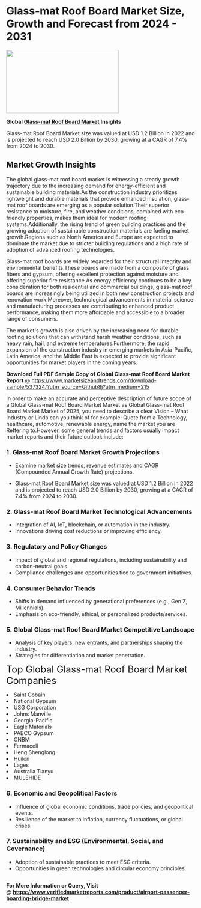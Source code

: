 <H1>Glass-mat Roof Board Market Size, Growth and Forecast from 2024 - 2031</H1><img class="aligncenter size-medium wp-image-584254" src="https://thirdeyenews.in/wp-content/uploads/2024/09/Global-Market-Research-300x168.jpeg" alt="" width="300" height="168" /><p><strong>Global&nbsp;<a href="https://www.marketsizeandtrends.com/download-sample/537324/?utm_source=Github8j?utm_medium=215">Glass-mat Roof Board Market</a> Insights</strong></p><p>Glass-mat Roof Board Market size was valued at USD 1.2 Billion in 2022 and is projected to reach USD 2.0 Billion by 2030, growing at a CAGR of 7.4% from 2024 to 2030.</p><p><h2>Market Growth Insights</h2> <p>The global glass-mat roof board market is witnessing a steady growth trajectory due to the increasing demand for energy-efficient and sustainable building materials.As the construction industry prioritizes lightweight and durable materials that provide enhanced insulation, glass-mat roof boards are emerging as a popular solution.Their superior resistance to moisture, fire, and weather conditions, combined with eco-friendly properties, makes them ideal for modern roofing systems.Additionally, the rising trend of green building practices and the growing adoption of sustainable construction materials are fueling market growth.Regions such as North America and Europe are expected to dominate the market due to stricter building regulations and a high rate of adoption of advanced roofing technologies.</p> <p>Glass-mat roof boards are widely regarded for their structural integrity and environmental benefits.These boards are made from a composite of glass fibers and gypsum, offering excellent protection against moisture and offering superior fire resistance.As energy efficiency continues to be a key consideration for both residential and commercial buildings, glass-mat roof boards are increasingly being utilized in both new construction projects and renovation work.Moreover, technological advancements in material science and manufacturing processes are contributing to enhanced product performance, making them more affordable and accessible to a broader range of consumers.</p> <p>The market's growth is also driven by the increasing need for durable roofing solutions that can withstand harsh weather conditions, such as heavy rain, hail, and extreme temperatures.Furthermore, the rapid expansion of the construction industry in emerging markets in Asia-Pacific, Latin America, and the Middle East is expected to provide significant opportunities for market players in the coming years.</p> <p><span class=""><strong>Download Full PDF Sample Copy of Global Glass-mat Roof Board Market Report</strong> @ <a href="https://www.marketsizeandtrends.com/download-sample/537324/?utm_source=Github8j?utm_medium=215" target="_blank">https://www.marketsizeandtrends.com/download-sample/537324/?utm_source=Github8j?utm_medium=215</a></span></p><p>In order to make an accurate and perceptive description of future scope of a Global&nbsp;Glass-mat Roof Board Market Market as Global&nbsp;Glass-mat Roof Board Market Market of 2025, you need to describe a clear Vision &ndash; What Industry or Linda can you think of for example: Quote from a Technology, healthcare, automotive, renewable energy, name the market you are Reffering to.However, some general trends and factors usually impact market reports and their future outlook include:</p><h3>1.&nbsp;<strong>Glass-mat Roof Board Market Growth Projections</strong></h3><ul><li>Examine market size trends, revenue estimates and CAGR (Compounded Annual Growth Rate) projections.</li><li><p>Glass-mat Roof Board Market size was valued at USD 1.2 Billion in 2022 and is projected to reach USD 2.0 Billion by 2030, growing at a CAGR of 7.4% from 2024 to 2030.</p></li></ul><h3>2.&nbsp;<strong>Glass-mat Roof Board Market Technological Advancements</strong></h3><ul><li>Integration of AI, IoT, blockchain, or automation in the industry.</li><li>Innovations driving cost reductions or improving efficiency.</li></ul><h3>3.&nbsp;<strong>Regulatory and Policy Changes</strong></h3><ul><li>Impact of global and regional regulations, including sustainability and carbon-neutral goals.</li><li>Compliance challenges and opportunities tied to government initiatives.</li></ul><h3>4.&nbsp;<strong>Consumer Behavior Trends</strong></h3><ul><li>Shifts in demand influenced by generational preferences (e.g., Gen Z, Millennials).</li><li>Emphasis on eco-friendly, ethical, or personalized products/services.</li></ul><h3>5.&nbsp;<strong>Global Glass-mat Roof Board Market Competitive Landscape</strong></h3><ul><li>Analysis of key players, new entrants, and partnerships shaping the industry.</li><li>Strategies for differentiation and market penetration.</li></ul><p data-pm-slice="1 1 []"><span style="color: inherit; font-family: inherit; font-size: 25px;">Top Global Glass-mat Roof Board Market Companies</span></p><div class="" data-test-id=""><p><li>Saint Gobain</li><li> National Gypsum</li><li> USG Corporation</li><li> Johns Manville</li><li> Georgia-Pacific</li><li> Eagle Materials</li><li> PABCO Gypsum</li><li> CNBM</li><li> Fermacell</li><li> Heng Shenglong</li><li> Huilon</li><li> Lages</li><li> Australia Tianyu</li><li> MULEHIDE</li></p></div><h3>6.&nbsp;<strong>Economic and Geopolitical Factors</strong></h3><ul><li>Influence of global economic conditions, trade policies, and geopolitical events.</li><li>Resilience of the market to inflation, currency fluctuations, or global crises.</li></ul><h3>7.&nbsp;<strong>Sustainability and ESG (Environmental, Social, and Governance)</strong></h3><ul><li>Adoption of sustainable practices to meet ESG criteria.</li><li>Opportunities in green technologies and circular economy principles.</li></ul><h2><strong style="font-size: 14px;">For More Information or Query, Visit @&nbsp;</strong><a style="background-color: #ffffff; font-size: 14px;" href="https://www.marketsizeandtrends.com/report/glass-mat-roof-board-market/" target="_blank">https://www.verifiedmarketreports.com/product/airport-passenger-boarding-bridge-market</a></h2>